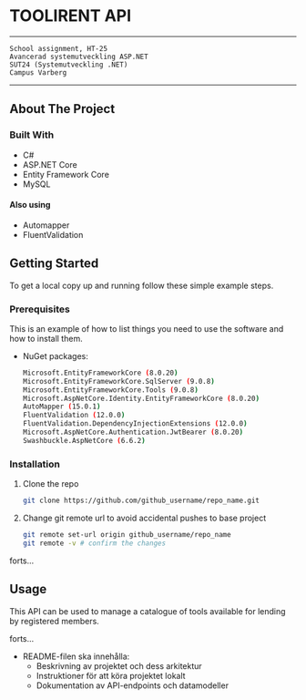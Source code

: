   # TOOLIRENT API #

  ---
    School assignment, HT-25
    Avancerad systemutveckling ASP.NET
    SUT24 (Systemutveckling .NET)
    Campus Varberg
  ---

<!-- ABOUT THE PROJECT -->
## About The Project


### Built With
* C#
* ASP.NET Core
* Entity Framework Core
* MySQL
#### Also using
* Automapper
* FluentValidation





<!-- GETTING STARTED -->
## Getting Started

To get a local copy up and running follow these simple example steps.

### Prerequisites

This is an example of how to list things you need to use the software and how to install them.
* NuGet packages:
  ```sh
  Microsoft.EntityFrameworkCore (8.0.20)
  Microsoft.EntityFrameworkCore.SqlServer (9.0.8)
  Microsoft.EntityFrameworkCore.Tools (9.0.8)
  Microsoft.AspNetCore.Identity.EntityFrameworkCore (8.0.20)
  AutoMapper (15.0.1)
  FluentValidation (12.0.0)
  FluentValidation.DependencyInjectionExtensions (12.0.0)
  Microsoft.AspNetCore.Authentication.JwtBearer (8.0.20)
  Swashbuckle.AspNetCore (6.6.2)
  ```

### Installation

1. Clone the repo
   ```sh
   git clone https://github.com/github_username/repo_name.git
   ```
2. Change git remote url to avoid accidental pushes to base project
   ```sh
   git remote set-url origin github_username/repo_name
   git remote -v # confirm the changes
   ```

forts...



<!-- USAGE EXAMPLES -->
## Usage

This API can be used to manage a catalogue of tools available for lending by registered members. 

forts...






    
- README-filen ska innehålla:
    - Beskrivning av projektet och dess arkitektur
    - Instruktioner för att köra projektet lokalt
    - Dokumentation av API-endpoints och datamodeller
 
